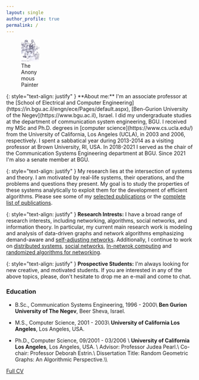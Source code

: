 ```yaml
---
layout: single
author_profile: true
permalink: /
---
```


<figure style="width: 50px" class="align-right">
  <img src="/assets/images/starbucks_front_low.jpeg" alt="">
  <figcaption>The Anonymous Painter</figcaption>
</figure> 
{: style="text-align: justify" }
**About me:** I'm an associate professor at the [School of Electrical and Computer Engineering](https://in.bgu.ac.il/engn/ece/Pages/default.aspx), [Ben-Gurion University of the Negev](https://www.bgu.ac.il), Israel. I did my undergraduate studies at the department of communication system engineering, BGU.  I received my MSc and Ph.D. degrees in [computer science](https://www.cs.ucla.edu/) from the University of California, Los Angeles (UCLA), in 2003 and 2006, respectively. I spent a sabbatical year during 2013-2014 as a visiting professor at Brown University, RI, USA. In 2018-2021 I served as the chair of the Communication Systems Engineering department at BGU. Since 2021 I'm also a senate member at BGU.

{: style="text-align: justify" }
My research lies at the intersection of systems and theory. I am motivated by real-life systems, their operations, and the problems and questions they present. My goal is to study the properties of these systems analytically to exploit them for the development of efficient algorithms. Please see some of my [selected publications](/publications#selected-publications) or the [complete list of publications](/publications#full-publication-list).


{: style="text-align: justify" }
**Research Intrests:** I have a broad range of research interests, including networking, algorithms, social networks, and information theory. In particular, my current main research work is modeling and analysis of data-driven graphs and network algorithms emphasizing demand-aware and [self-adjusting networks](/publications#self-adjusting-netwroks). Additionally, I continue to work on [distributed systems](/publications#distributed-computing), [social networks](/publications#social-networks), [In-netwrok computing](/publications#in-netwrok-computing) and [randomized algorithms for networking](/publications#random-walks).

{: style="text-align: justify" }
**Prospective Students:**  I'm always looking for new creative, and motivated students. If you are interested in any of the above topics, please, don't hesitate to drop me an e-mail and come to chat.

### Education

* B.Sc., Communication Systems Engineering, 1996 - 2000\\
**Ben Gurion University of The Negev**, Beer Sheva, Israel.

* M.S., Computer Science, 2001 - 2003\\
**University of California Los Angeles**, Los Angeles, USA.

* Ph.D., Computer Science, 09/2001 - 03/2006 \\
**University of California Los Angeles**, Los Angeles, USA. \\
Advisor: Professor Judea Pearl.\\
Co-chair: Professor Deborah Estrin.\\
Dissertation Title: Random Geometric Graphs: An Algorithmic Perspective.\\\

[Full CV](http://www.bgu.ac.il/~avin/papers/avin_cv_bgu_2020.pdf)


